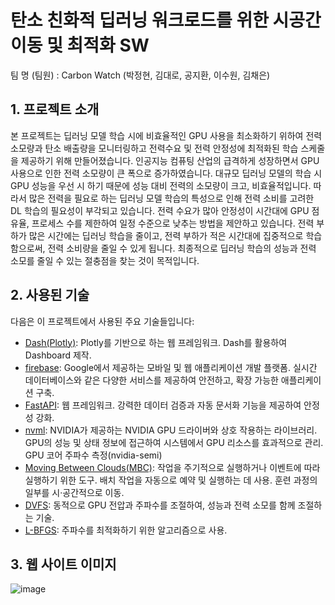 # 탄소 친화적 딥러닝 워크로드를 위한 시공간 이동 및 최적화 SW
팀 명 (팀원) : Carbon Watch (박정현, 김대로, 공지환, 이수원, 김채은)

## 1. 프로젝트 소개
본 프로젝트는 딥러닝 모델 학습 시에 비효율적인 GPU 사용을 최소화하기 위하여 전력 소모량과 탄소 배출량을 모니터링하고 전력수요 및 전력 안정성에 최적화된 학습 스케줄을 제공하기 위해 만들어졌습니다. 
 인공지능 컴퓨팅 산업의 급격하게 성장하면서 GPU 사용으로 인한 전력 소모량이 큰 폭으로 증가하였습니다. 대규모 딥러닝 모델의 학습 시 GPU 성능을 우선 시 하기 때문에 성능 대비 전력의 소모량이 크고, 비효율적입니다. 따라서 많은 전력을 필요로 하는 딥러닝 모델 학습의 특성으로 인해 전력 소비를 고려한 DL 학습의 필요성이 부각되고 있습니다.
 전력 수요가 많아 안정성이 시간대에 GPU 점유율, 프로세스 수를 제한하여 일정 수준으로 낮추는 방법을 제안하고 있습니다. 전력 부하가 많은 시간에는 딥러닝 학습을 줄이고, 전력 부하가 적은 시간대에 집중적으로 학습함으로써, 전력 소비량을 줄일 수 있게 됩니다. 최종적으로 딥러닝 학습의 성능과 전력 소모를 줄일 수 있는 절충점을 찾는 것이 목적입니다.

## 2. 사용된 기술
다음은 이 프로젝트에서 사용된 주요 기술들입니다:
- [Dash(Plotly)](): Plotly를 기반으로 하는 웹 프레임워크. Dash를 활용하여 Dashboard 제작.
- [firebase](): Google에서 제공하는 모바일 및 웹 애플리케이션 개발 플랫폼. 실시간 데이터베이스와 같은 다양한 서비스를 제공하여 안전하고, 확장 가능한 애플리케이션 구축.
- [FastAPI](): 웹 프레임워크. 강력한 데이터 검증과 자동 문서화 기능을 제공하여 안정성 강화.
- [nvml](): NVIDIA가 제공하는 NVIDIA GPU 드라이버와 상호 작용하는 라이브러리. GPU의 성능 및 상태 정보에 접근하여 시스템에서 GPU 리소스를 효과적으로 관리. GPU 코어 주파수 측정(nvidia-semi)
- [Moving Between Clouds(MBC)](): 작업을 주기적으로 실행하거나 이벤트에 따라 실행하기 위한 도구. 배치 작업을 자동으로 예약 및 실행하는 데 사용. 훈련 과정의 일부를 시·공간적으로 이동.
- [DVFS](): 동적으로 GPU 전압과 주파수를 조절하여, 성능과 전력 소모를 함께 조절하는 기술.
- [L-BFGS](): 주파수를 최적화하기 위한 알고리즘으로 사용.

## 3. 웹 사이트 이미지
 
![image](https://github.com/jhparkland/Carbon-friendly/assets/86312443/3c54b658-645f-4d75-ab94-e50cf8d72002)

